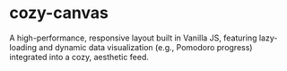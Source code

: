 # cozy-canvas
A high-performance, responsive layout built in Vanilla JS, featuring lazy-loading and dynamic data visualization (e.g., Pomodoro progress) integrated into a cozy, aesthetic feed.
